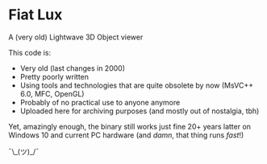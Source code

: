 # Fiat Lux
A (very old) Lightwave 3D Object viewer

This code is:
* Very old (last changes in 2000)
* Pretty poorly written
* Using tools and technologies that are quite obsolete by now (MsVC++ 6.0, MFC, OpenGL)
* Probably of no practical use to anyone anymore
* Uploaded here for archiving purposes (and mostly out of nostalgia, tbh)

Yet, amazingly enough, the binary still works just fine 20+ years latter on Windows 10 and current PC hardware (and *damn*, that thing runs *fast*!)

¯\\\_(ツ)\_/¯
